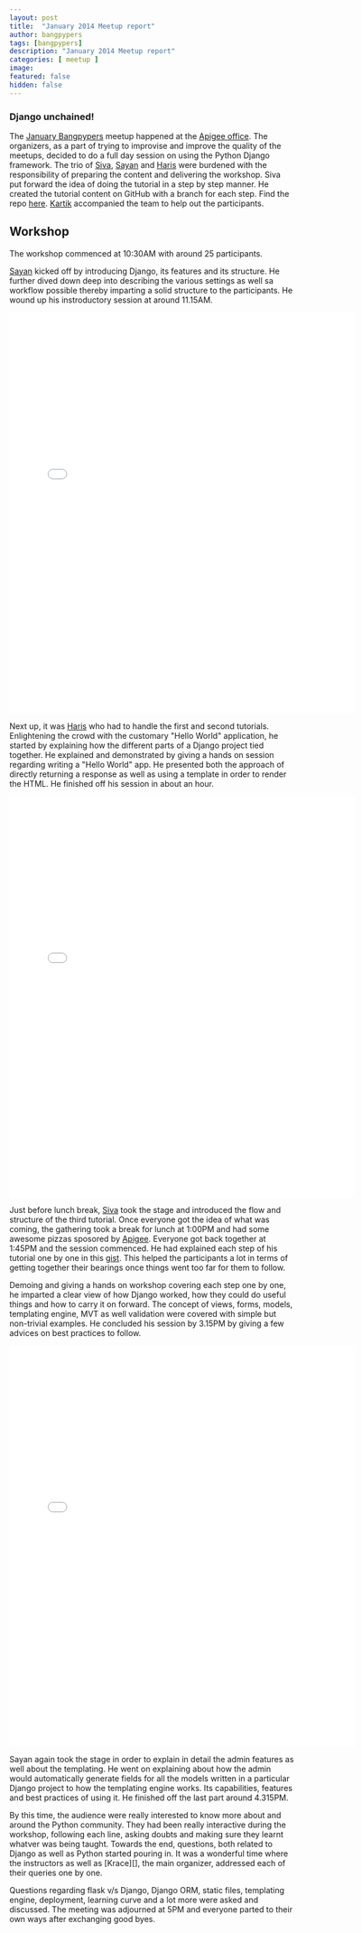 ```yaml
---
layout: post
title:  "January 2014 Meetup report"
author: bangpypers
tags: [bangpypers]
description: "January 2014 Meetup report"
categories: [ meetup ]
image:
featured: false
hidden: false
---
```


### Django unchained!

The [January Bangpypers](https://www.meetup.com/BangPypers/events/125797552/) meetup happened at the [Apigee office](https://goo.gl/maps/yFcov). The organizers, as a part of trying to improvise and improve the quality of the meetups, decided to do a full day session on using the Python Django framework. The trio of [Siva][], [Sayan][] and [Haris][] were burdened with the responsibility of preparing the content and delivering the workshop. Siva put forward the idea of doing the tutorial in a step by step manner. He created the tutorial content on GitHub with a branch for each step. Find the repo [here](https://github.com/sivaa/django-workshop). [Kartik] accompanied the team to help out the participants.

Workshop
---
The workshop commenced at 10:30AM with around 25 participants.

[Sayan][] kicked off by introducing Django, its features and its structure. He further dived down deep into describing the various settings as well sa workflow possible thereby imparting a solid structure to the participants. He wound up his instroductory session at around 11.15AM.

<iframe src="//instagram.com/p/jTKlvGLQTc/embed/" width="612" height="710" frameborder="0" scrolling="no" allowtransparency="true"></iframe>

Next up, it was [Haris][] who had to handle the first and second tutorials. Enlightening the crowd with the customary "Hello World" application, he started by explaining how the different parts of a Django project tied together. He explained and demonstrated by giving a hands on session regarding writing a "Hello World" app. He presented both the approach of directly returning a response as well as using a template in order to render the HTML. He finished off his session in about an hour.

<iframe src="//instagram.com/p/jTJWcTrQSI/embed/" width="612" height="710" frameborder="0" scrolling="no" allowtransparency="true"></iframe>

Just before lunch break, [Siva][] took the stage and introduced the flow and structure of the third tutorial. Once everyone got the idea of what was coming, the gathering took a break for lunch at 1:00PM and had some awesome pizzas sposored by [Apigee][]. Everyone got back together at 1:45PM and the session commenced. He had explained each step of his tutorial one by one in this [gist][]. This helped the participants a lot in terms of getting together their bearings once things went too far for them to follow.

Demoing and giving a hands on workshop covering each step one by one, he imparted a clear view of how Django worked, how they could do useful things and how to carry it on forward. The concept of views, forms, models, templating engine, MVT as well validation were covered with simple but non-trivial examples. He concluded his session by 3.15PM by giving a few advices on best practices to follow.

<iframe src="//instagram.com/p/jTTpkFrQaq/embed/" width="612" height="710" frameborder="0" scrolling="no" allowtransparency="true"></iframe>

Sayan again took the stage in order to explain in detail the admin features as well about the templating. He went on explaining about how the admin would automatically generate fields for all the models written in a particular Django project to how the templating engine works. Its capabilities, features and best practices of using it. He finished off the last part around 4.315PM.

By this time, the audience were really interested to know more about and around the Python community. They had been really interactive during the workshop, following each line, asking doubts and making sure they learnt whatver was being taught. Towards the end, questions, both related to Django as well as Python started pouring in. It was a wonderful time where the instructors as well as [Krace][], the main organizer, addressed each of their queries one by one.

Questions regarding flask v/s Django, Django ORM, static files, templating engine, deployment, learning curve and a lot more were asked and discussed. The meeting was adjourned at 5PM and everyone parted to their own ways after exchanging good byes.


[Apigee]: https://apigee.com/about/
[Kracekumar]: https://twitter.com/kracetheking
[Sayan]: https://twitter.com/chowdhury_sayan
[Siva]: https://twitter.com/sivaa_in
[Haris]: https://twitter.com/harisibrahimkv
[Kartik]: https://twitter.com/k4rtik
[gist]: https://gist.github.com/sivaa/8486393